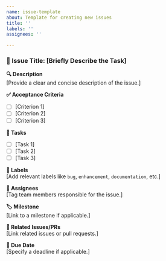 ```yaml
---
name: issue-template
about: Template for creating new issues
title: ''
labels: ''
assignees: ''

---
```


### 📌 Issue Title: [Briefly Describe the Task]  

**🔍 Description**  
[Provide a clear and concise description of the issue.]  

**✅ Acceptance Criteria**  
- [ ] [Criterion 1]  
- [ ] [Criterion 2]  
- [ ] [Criterion 3]  

**📝 Tasks**  
- [ ] [Task 1]  
- [ ] [Task 2]  
- [ ] [Task 3]  

**📌 Labels**  
[Add relevant labels like `bug`, `enhancement`, `documentation`, etc.]  

**👥 Assignees**  
[Tag team members responsible for the issue.]  

**🏷 Milestone**  
[Link to a milestone if applicable.]  

**🔗 Related Issues/PRs**  
[Link related issues or pull requests.]  

**📅 Due Date**  
[Specify a deadline if applicable.]
